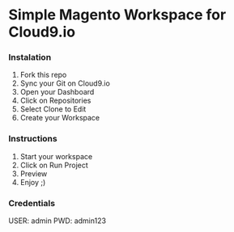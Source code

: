 # Simple Magento Workspace for Cloud9.io

### Instalation
1. Fork this repo
2. Sync your Git on Cloud9.io
3. Open your Dashboard
4. Click on Repositories
5. Select Clone to Edit
6. Create your Workspace

### Instructions 
1. Start your workspace
2. Click on Run Project
3. Preview
4. Enjoy ;)

### Credentials 
USER: admin
PWD: admin123
